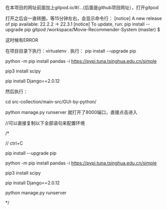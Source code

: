 在本项目的网址前面加上gitpod.io/#/...(后面是github项目网址），打开gitpod

打开之后会一直转圈，等15分钟左右，会显示命令行：
[notice] A new release of pip available: 22.2.2 -> 22.3.1
[notice] To update, run: pip install --upgrade pip
gitpod /workspace/Movie-Recommender-System (master) $ 

这时候有ERROR

在项目目录下执行：virtualenv .
执行：
pip install --upgrade pip


python -m pip install pandas -i https://pypi.tuna.tsinghua.edu.cn/simple


pip3 install scipy


pip install Django==2.0.12

然后执行：

cd src-collection/main-src/GUI-by-python/

python manage.py runserver
就打开了8000端口，直接点击进入



//可以直接复制以下全部语句来配置环境

/*


// ctrl+C

pip install --upgrade pip


python -m pip install pandas -i https://pypi.tuna.tsinghua.edu.cn/simple


pip3 install scipy


pip install Django==2.0.12

python manage.py runserver

*/
